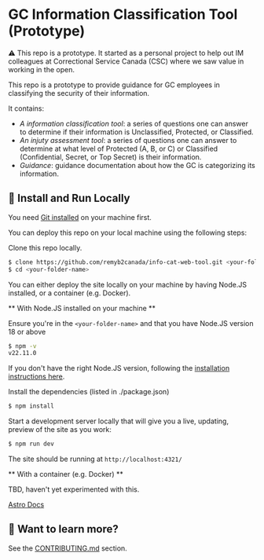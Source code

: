 # GC Information Classification Tool (Prototype)

:warning: This repo is a prototype. It started as a personal project to help out IM colleagues at Correctional Service Canada (CSC) where we saw value in working in the open.

This repo is a prototype to provide guidance for GC employees in classifying the security of their information. 

It contains:
* *A information classification tool*: a series of questions one can answer to determine if their information is Unclassified, Protected, or Classified.
* *An injuty assessment tool*: a series of questions one can answer to determine at what level of Protected (A, B, or C) or Classified (Confidential, Secret, or Top Secret) is their information.
* *Guidance*: guidance documentation about how the GC is categorizing its information.

## :floppy_disk: Install and Run Locally

You need [Git installed](https://git-scm.com/downloads) on your machine first.

You can deploy this repo on your local machine using the following steps:

Clone this repo locally.

```bash
$ clone https://github.com/remyb2canada/info-cat-web-tool.git <your-folder-name>
$ cd <your-folder-name>
```

You can either deploy the site locally on your machine by having Node.JS installed, or a container (e.g. Docker).

** With Node.JS installed on your machine **

Ensure you're in the ```<your-folder-name>``` and that you have Node.JS version 18 or above

```bash
$ npm -v
v22.11.0
```

If you don't have the right Node.JS version, following the [installation instructions here](https://nodejs.org/en/learn/getting-started/how-to-install-nodejs).

Install the dependencies (listed in ./package.json)

```bash
$ npm install
```

Start a development server locally that will give you a live, updating, preview of the site as you work:

```bash
$ npm run dev
```

The site should be running at ```http://localhost:4321/```

** With a container (e.g. Docker) **

TBD, haven't yet experimented with this.

[Astro Docs](https://docs.astro.build/en/recipes/docker/)

## 👀 Want to learn more?

See the [CONTRIBUTING.md](CONTRIBUTING.md) section. 
